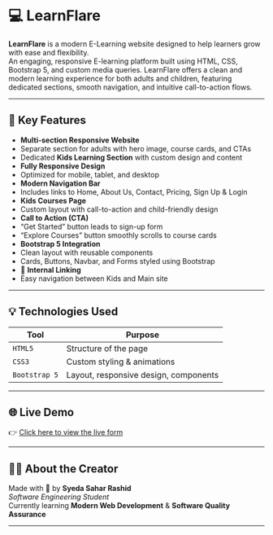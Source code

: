 # 💻 LearnFlare 

**LearnFlare** is a modern E-Learning website designed to help learners grow with ease and flexibility.  
An engaging, responsive E-learning platform built using HTML, CSS, Bootstrap 5, and custom media queries. LearnFlare offers a clean and modern learning experience for both adults and children, featuring dedicated sections, smooth navigation, and intuitive call-to-action flows.

---

## 🎯 Key Features

  - **Multi-section Responsive Website**  
  - Separate section for adults with hero image, course cards, and CTAs  
  - Dedicated **Kids Learning Section** with custom design and content  
  - **Fully Responsive Design**  
  - Optimized for mobile, tablet, and desktop  
  - **Modern Navigation Bar**  
  - Includes links to Home, About Us, Contact, Pricing, Sign Up & Login  
  - **Kids Courses Page**  
  - Custom layout with call-to-action and child-friendly design  
  -  **Call to Action (CTA)**  
  - “Get Started” button leads to sign-up form  
  - “Explore Courses” button smoothly scrolls to course cards  
  - **Bootstrap 5 Integration**  
  - Clean layout with reusable components  
  - Cards, Buttons, Navbar, and Forms styled using Bootstrap  
  - 🔗 **Internal Linking**  
  - Easy navigation between Kids and Main site

---

## 💡 Technologies Used

| Tool             | Purpose                              |
|------------------|--------------------------------------|
| `HTML5`          | Structure of the page                |
| `CSS3`           | Custom styling & animations          |
| `Bootstrap 5`    | Layout, responsive design, components|

 
---


## 🌐 Live Demo  
👉 [Click here to view the live form](https://syeda-sahar-e-learning-website.netlify.app/)


---

## 🙋‍♀️ About the Creator

Made with 💝 by **Syeda Sahar Rashid**  
*Software Engineering Student*  
Currently learning **Modern Web Development** & **Software Quality Assurance**

---
